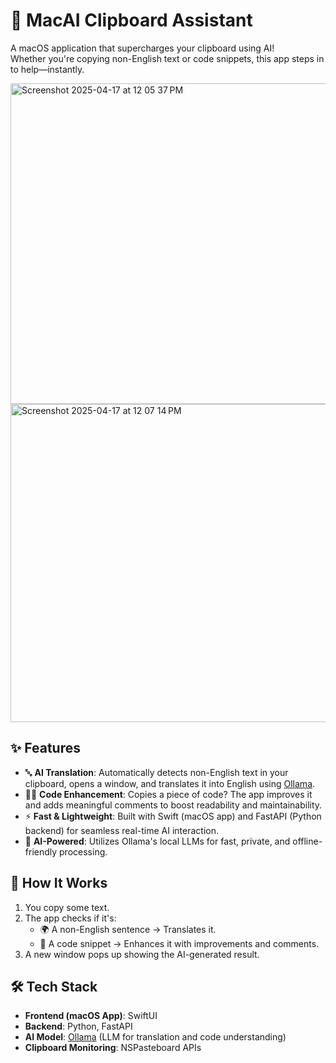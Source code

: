 # 🧠 MacAI Clipboard Assistant

A macOS application that supercharges your clipboard using AI!  
Whether you're copying non-English text or code snippets, this app steps in to help—instantly.


<img width="513" alt="Screenshot 2025-04-17 at 12 05 37 PM" src="https://github.com/user-attachments/assets/8960c1d0-15c0-4b48-8c59-8769400a2306" />
<img width="509" alt="Screenshot 2025-04-17 at 12 07 14 PM" src="https://github.com/user-attachments/assets/19c974a3-b909-4c63-9df8-0cb40e5cae0f" />


## ✨ Features

- 🔤 **AI Translation**: Automatically detects non-English text in your clipboard, opens a window, and translates it into English using [Ollama](https://ollama.com/).
- 🧑‍💻 **Code Enhancement**: Copies a piece of code? The app improves it and adds meaningful comments to boost readability and maintainability.
- ⚡ **Fast & Lightweight**: Built with Swift (macOS app) and FastAPI (Python backend) for seamless real-time AI interaction.
- 🧠 **AI-Powered**: Utilizes Ollama's local LLMs for fast, private, and offline-friendly processing.


## 🚀 How It Works

1. You copy some text.
2. The app checks if it's:
   - 🌍 A non-English sentence → Translates it.
   - 🧾 A code snippet → Enhances it with improvements and comments.
3. A new window pops up showing the AI-generated result.


## 🛠️ Tech Stack

- **Frontend (macOS App)**: SwiftUI
- **Backend**: Python, FastAPI
- **AI Model**: [Ollama](https://ollama.com/) (LLM for translation and code understanding)
- **Clipboard Monitoring**: NSPasteboard APIs
